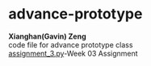 # advance-prototype
**Xianghan(Gavin) Zeng**\
code file for advance prototype class\
[assignment_3.py](class_assignment/assignment_03.py)-Week 03 Assignment
